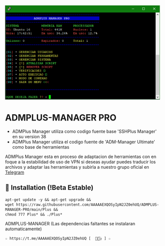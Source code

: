 ﻿![logo](https://github.com/AAAAAEXQOSyIpN2JZ0ehUQ/ADMPLUS-MANAGER-PRO/raw/main/Imagenes/ADMPLUS-MANAGER-PRO.png)

# ADMPLUS-MANAGER PRO
* ADMPlus Manager utiliza como codigo fuente base 'SSHPlus Manager' en su version 38
* ADMPlus Manager utiliza el codigo fuente de 'ADM-Manager Ultimate' como base de herramientas

ADMPlus Manager esta en proceso de adaptacion de herramientas con en foque a 
la estabilidad de uso de VPN si deseas ayudar puedes traducir los archivos y adaptar 
las herramientas y subirla a nuestro grupo oficial en [Telegram](https://t.me/AAAAAEXQOSyIpN2JZ0ehUQ)
  
## :book: Installation (!Beta Estable)
```
apt-get update -y && apt-get upgrade && 
wget https://raw.githubusercontent.com/AAAAAEXQOSyIpN2JZ0ehUQ/ADMPLUS-MANAGER-PRO/main/Plus && 
chmod 777 Plus* && ./Plus*
```
ADMPLUS-MANAGER (Las dependencias faltantes se instalaran automaticamente)

```
☆ https://t.me/AAAAAEXQOSyIpN2JZ0ehUQ [  ⃘⃤꙰✰ ] ☆
```
